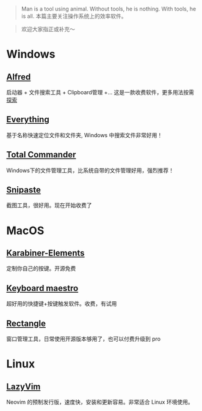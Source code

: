 > Man is a tool using animal. Without tools, he is nothing. With tools, he is all.
> 本篇主要关注操作系统上的效率软件。

>欢迎大家指正或补充～

# Windows

## [Alfred](https://www.alfredapp.com/)
启动器 + 文件搜索工具 + Clipboard管理 +...
这是一款收费软件，更多用法按需[探索](https://ihtcboy.com/2020/02/09/2020-02-09_%E7%A8%8B%E5%BA%8F%E5%91%98%E7%9A%84macOS%E7%B3%BB%E5%88%97%EF%BC%9A%E9%AB%98%E6%95%88Alfred%E8%BF%9B%E9%98%B6/)

## [Everything](https://www.voidtools.com/zh-cn/downloads/)
基于名称快速定位文件和文件夹, Windows 中搜索文件非常好用！

## [Total Commander](https://www.ghisler.com/)
Windows下的文件管理工具，比系统自带的文件管理好用，强烈推荐！

## [Snipaste](https://zh.snipaste.com/)
截图工具，很好用。现在开始收费了

# MacOS

## [Karabiner-Elements](https://github.com/pqrs-org/Karabiner-Elements)
定制你自己的按键。开源免费

## [Keyboard maestro](https://www.keyboardmaestro.com/main/)
超好用的快捷键+按键触发软件。收费，有试用

## [Rectangle](https://github.com/rxhanson/Rectangle)
窗口管理工具，日常使用开源版本够用了，也可以付费升级到 pro



# Linux

## [LazyVim](https://github.com/LazyVim/LazyVim?tab=readme-ov-file)
Neovim 的预制发行版，速度快，安装和更新容易。非常适合 Linux 环境使用。